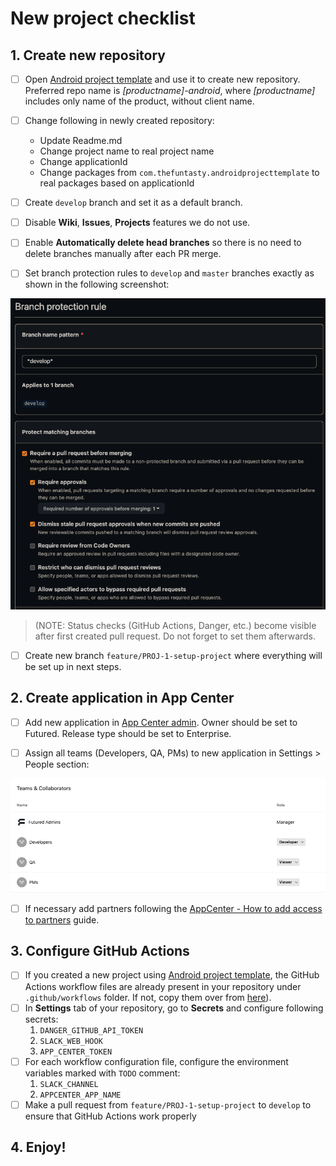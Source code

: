 # New project checklist

## 1. Create new repository

- [ ] Open [Android project template](https://github.com/futuredapp/android-project-template-compose) and use it to create new repository. Preferred repo name is *[productname]-android*, where *[productname]* includes only name of the product, without client name.

- [ ] Change following in newly created repository:
    - Update Readme.md
    - Change project name to real project name
    - Change applicationId
    - Change packages from `com.thefuntasty.androidprojecttemplate` to real packages based on applicationId

- [ ] Create `develop` branch and set it as a default branch.

- [ ] Disable **Wiki**, **Issues**, **Projects** features we do not use.

- [ ] Enable **Automatically delete head branches** so there is no need to delete branches manually after each PR merge.

- [ ] Set branch protection rules to `develop` and `master` branches exactly as shown in the following screenshot:

![GitHub branch protection](../general/attachments/GitHub_branch_protection.png)

> (NOTE: Status checks (GitHub Actions, Danger, etc.) become visible after first created pull request. Do not forget to set them afterwards.

- [ ] Create new branch `feature/PROJ-1-setup-project` where everything will be set up in next steps.

## 2. Create application in App Center

- [ ] Add new application in [App Center admin](https://appcenter.ms/apps/create?os=Android). Owner should be set to Futured. Release type should be set to Enterprise.

- [ ] Assign all teams (Developers, QA, PMs) to new application in Settings > People section:

![AppCenter Assign teams](../general/attachments/appcenter_permissions.png)

- [ ] If necessary add partners following the [AppCenter - How to add access to partners](../general/appcenter-how-to-add-partner-account.md) guide.

## 3. Configure GitHub Actions

- [ ] If you created a new project using [Android project template](https://github.com/futuredapp/android-project-template-compose), the GitHub Actions workflow files are already present in your repository under `.github/workflows` folder. If not, copy them over from [here](https://github.com/futuredapp/android-project-template-compose/tree/master/.github/workflows)).
- [ ] In **Settings** tab of your repository, go to **Secrets** and configure following secrets:
  1. `DANGER_GITHUB_API_TOKEN`
  2. `SLACK_WEB_HOOK`
  3. `APP_CENTER_TOKEN`
- [ ] For each workflow configuration file, configure the environment variables marked with `TODO` comment:
  1. `SLACK_CHANNEL`
  2. `APPCENTER_APP_NAME`
- [ ] Make a pull request from `feature/PROJ-1-setup-project` to `develop` to ensure that GitHub Actions work properly

## 4. Enjoy!
